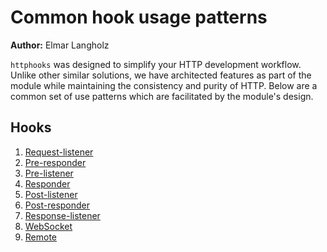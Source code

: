 # Common hook usage patterns
**Author:** Elmar Langholz

`httphooks` was designed to simplify your HTTP development workflow. Unlike other similar solutions, we have architected features as part of the module while maintaining the consistency and purity of HTTP. Below are a common set of use patterns which are facilitated by the module's design.

## Hooks
1. [Request-listener](./patterns/requestListeners.md)
2. [Pre-responder](./patterns/preResponders.md)
3. [Pre-listener](./patterns/preListeners.md)
4. [Responder](./patterns/responders.md)
5. [Post-listener](./patterns/postListeners.md)
6. [Post-responder](./patterns/postResponders.md)
7. [Response-listener](./patterns/responseListeners.md)
8. [WebSocket](./patterns/webSocket.md)
9. [Remote](./patterns/remoteHooks.md)
